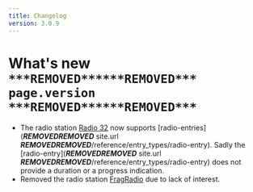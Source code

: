 ```yaml
---
title: Changelog
version: 3.0.9
---
```

# What's new `***REMOVED******REMOVED*** page.version ***REMOVED******REMOVED***`

- The radio station [Radio 32](http://www.radio32.ch) now supports [radio-entries](***REMOVED******REMOVED*** site.url ***REMOVED******REMOVED***/reference/entry_types/radio-entry). Sadly the [radio-entry](***REMOVED******REMOVED*** site.url ***REMOVED******REMOVED***/reference/entry_types/radio-entry) does not provide a duration or a progress indication.
- Removed the radio station [FragRadio](http://fragradio.com/) due to lack of interest.
